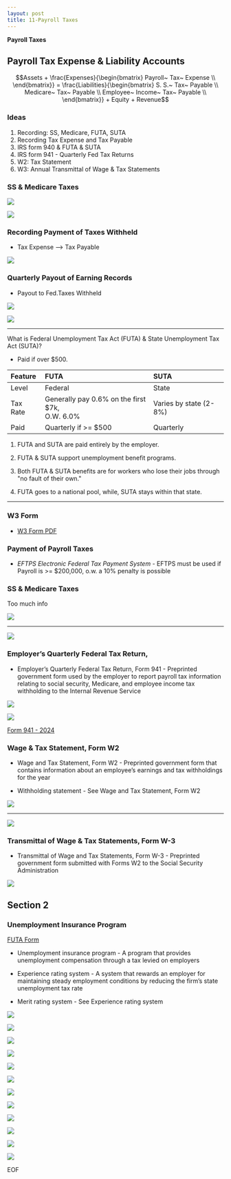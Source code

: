 ```yaml
---
layout: post
title: 11-Payroll Taxes
--- 
```



**Payroll Taxes**

## Payroll Tax Expense & Liability Accounts

$$Assets + \frac{Expenses}{\begin{bmatrix}
Payroll~ Tax~ Expense \\
\end{bmatrix}} = \frac{Liabilities}{\begin{bmatrix}
S. S.~ Tax~ Payable \\
Medicare~ Tax~ Payable \\
Employee~ Income~ Tax~ Payable \\
\end{bmatrix}} + Equity + Revenue$$



### Ideas

1. Recording: SS, Medicare, FUTA, SUTA
2. Recording Tax Expense and Tax Payable
3. IRS form 940 & FUTA & SUTA
4. IRS form 941 - Quarterly Fed Tax Returns
5. W2: Tax Statement
6. W3: Annual Transmittal of Wage & Tax Statements

<!-- 
![](/assets/mc-graw-accounting-course/chap11.payroll.taxes/1.objectives.png)
-->

### SS & Medicare Taxes

![](/assets/mc-graw-accounting-course/chap11.payroll.taxes/ss.medicare.payin.png)

![](/assets/mc-graw-accounting-course/chap11.payroll.taxes/4.tax.liability.png)

### Recording Payment of Taxes Withheld

- Tax Expense --> Tax Payable

![](/assets/mc-graw-accounting-course/chap11.payroll.taxes/6.ledger.4.ss.medicare.tax.png)

### Quarterly Payout of Earning Records

- Payout to Fed.Taxes Withheld
  
![](/assets/mc-graw-accounting-course/chap11.payroll.taxes/7.ledger.example.taxes.payable.png)


![](/assets/mc-graw-accounting-course/chap11.payroll.taxes/8.earning.records.png)


---

What is Federal Unemployment Tax Act (FUTA) & State Unemployment Tax Act (SUTA)?

- Paid if over $500.
  
|Feature|FUTA|SUTA|
|:-|:-|:-|
|Level|Federal|State|
|Tax Rate|Generally pay 0.6% on the first $7k,<br>O.W. 6.0%|Varies by state (2-8%)|
|Paid| Quarterly if >= $500 | Quarterly |

1. FUTA and SUTA are paid entirely by the employer.   

2. FUTA & SUTA support unemployment benefit programs.  

3. Both FUTA & SUTA benefits are for workers who lose their jobs through "no fault of their own."  

4. FUTA goes to a national pool, while, SUTA stays within that state.

---

### W3 Form

- [W3 Form PDF](https://www.irs.gov/pub/irs-pdf/iw2w3.pdf)


### Payment of Payroll Taxes

- *EFTPS Electronic Federal Tax Payment System* - EFTPS must be used if Payroll is >= $200,000, o.w. a 10% penalty is possible

<!--
![](/assets/mc-graw-accounting-course/chap11.payroll.taxes/2.aca.provisions.png)
-->

### SS & Medicare Taxes


Too much info

![](/assets/mc-graw-accounting-course/chap11.payroll.taxes/3.calculating.tax.liability.png)

<!--
![](/assets/mc-graw-accounting-course/chap11.payroll.taxes/5.tax.accts.dr.cr.png)
-->

---

![](/assets/mc-graw-accounting-course/chap11.payroll.taxes/chap11.prob.1.png)


### Employer’s Quarterly Federal Tax Return,

- Employer’s Quarterly Federal Tax Return, Form 941 - Preprinted government form used by the employer to report payroll tax information relating to social security, Medicare, and employee income tax withholding to the Internal Revenue Service

![](/assets/mc-graw-accounting-course/chap11.payroll.taxes/9.company.wide.tax.and.pay.schedule.png)

![](/assets/mc-graw-accounting-course/chap11.payroll.taxes/10.when.to.file.png)

[Form 941 - 2024](https://www.irs.gov/pub/irs-prior/f941--2024.pdf)


### Wage & Tax Statement, Form W2

- Wage and Tax Statement, Form W2 - Preprinted government form that contains information about an employee’s earnings and tax withholdings for the year

- Withholding statement - See Wage and Tax Statement, Form W2

![](/assets/mc-graw-accounting-course/chap11.payroll.taxes/w2.copies.made.png)

---

![](/assets/mc-graw-accounting-course/chap11.payroll.taxes/11.quarters.png)


### Transmittal of Wage & Tax Statements, Form W-3

- Transmittal of Wage and Tax Statements, Form W-3 - Preprinted government form submitted with Forms W2 to the Social Security Administration


![](/assets/mc-graw-accounting-course/chap11.payroll.taxes/12.w2.form.requirements.png)


## Section 2


### Unemployment Insurance Program

[FUTA Form](_posts/2024-04-24-940-futa.md)

- Unemployment insurance program - A program that provides unemployment compensation through a tax levied on employers

- Experience rating system - A system that rewards an employer for maintaining steady employment conditions by reducing the firm’s state unemployment tax rate


- Merit rating system - See Experience rating system

![](/assets/mc-graw-accounting-course/chap11.payroll.taxes/computing.unemployment.taxes.png)

![](/assets/mc-graw-accounting-course/chap11.payroll.taxes/reporting.quarter.unemployment.taxes.png)


![](/assets/mc-graw-accounting-course/chap11.payroll.taxes/futa3.png)

![](/assets/mc-graw-accounting-course/chap11.payroll.taxes/Screenshot%20from%202024-04-22%2017-05-35.png)

![](/assets/mc-graw-accounting-course/chap11.payroll.taxes/Screenshot%20from%202024-04-22%2017-09-02.png)

![](/assets/mc-graw-accounting-course/chap11.payroll.taxes/Screenshot%20from%202024-04-22%2017-12-54.png)


![](/assets/mc-graw-accounting-course/chap11.payroll.taxes/Screenshot%20from%202024-04-22%2017-15-58.png)

![](/assets/mc-graw-accounting-course/chap11.payroll.taxes/Screenshot%20from%202024-04-22%2017-16-40.png)

![](/assets/mc-graw-accounting-course/chap11.payroll.taxes/Screenshot%20from%202024-04-22%2017-17-41.png)

![](/assets/mc-graw-accounting-course/chap11.payroll.taxes/tax.table.png)




![](/assets/mc-graw-accounting-course/chap11.payroll.taxes/13.w2.info.png)

![](/assets/mc-graw-accounting-course/chap11.payroll.taxes/14.w3.info.png)




<!--

---

# NOT NEEDED

### Questions

![](/assets/mc-graw-accounting-course/chap11.payroll.taxes/chap11.section1.q.png)

---

### Terms

![](/assets/mc-graw-accounting-course/chap11.payroll.taxes/terms1.png)


- Experience rating system: Adjusts insurance premiums based on a company's past history of claims (fewer claims = lower premiums).

- Merit rating system: Rewards individual employees with lower insurance premiums based on their safety record or performance.

- Transmittal of Wage and Tax Statements, Form W3: An employer's form used to send copies of Form W2 (Wage and Tax Statement) to the Social Security Administration.

- Unemployment insurance program: Government-funded program that provides temporary financial assistance to qualified workers who lose their jobs through no fault of their own.

- Wage and Tax Statement, Form W2: An annual form employers send to employees summarizing their wages, taxes withheld, and other earnings information for tax filing purposes.

- Withholding statement: A document showing the amount of tax withheld from an employee's paycheck throughout the year (often synonymous with Form W2).

- Back period: Refers to a previous pay period or tax year for which tax filings or payments were missed or need to be adjusted.

-->

EOF